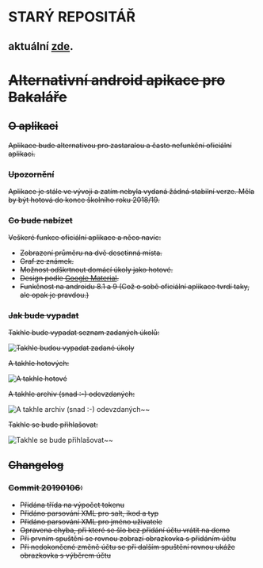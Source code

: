 # STARÝ REPOSITÁŘ
## aktuální [zde](https://github.com/kokolem/Bakalarium).

# ~~Alternativní android apikace pro Bakaláře~~

## ~~O aplikaci~~
~~Aplikace bude alternativou pro zastaralou a často nefunkční oficiální aplikaci.~~

### ~~Upozornění~~
~~Aplikace je stále ve vývoji a zatím nebyla vydaná žádná stabilní verze. Měla by být hotová do konce školního roku 2018/19.~~

### ~~Co bude nabízet~~
~~Veškeré funkce oficiální aplikace a něco navíc:~~
- ~~Zobrazení průměru na dvě desetinná místa.~~
- ~~Graf ze známek.~~
- ~~Možnost odškrtnout domácí úkoly jako hotové.~~
- ~~Design podle [Google Material](https://material.io).~~
- ~~Funkčnost na androidu 8.1 a 9 (Což o sobě oficiální aplikace tvrdí taky, ale opak je pravdou.)~~

### ~~Jak bude vypadat~~
~~Takhle bude vypadat seznam zadaných úkolů:~~

~~![Takhle budou vypadat zadané úkoly](https://i.imgur.com/EvhmcfY.png)~~

~~A takhle hotových:~~

~~![A takhle hotové](https://i.imgur.com/w6XgnTW.png)~~

~~A takhle archiv (snad :-) odevzdaných:~~

![A takhle archiv (snad :-) odevzdaných](https://i.imgur.com/gT35bMG.png)~~


~~Takhle se bude přihlašovat:~~

![Takhle se bude přihlašovat](https://i.imgur.com/5wpzxQw.png)~~

## ~~Changelog~~

### ~~Commit 20190106:~~

- ~~Přidána třída na výpočet tokenu~~
- ~~Přidáno parsování XML pro salt, ikod a typ~~
- ~~Přidáno parsování XML pro jméno uživatele~~
- ~~Opravena chyba, při které se šlo bez přidání účtu vrátit na demo~~
- ~~Při prvním spuštění se rovnou zobrazí obrazkovka s přidáním účtu~~
- ~~Při nedokončené změně účtu se při dalším spuštění rovnou ukáže obrazkovka s výběrem účtu~~
